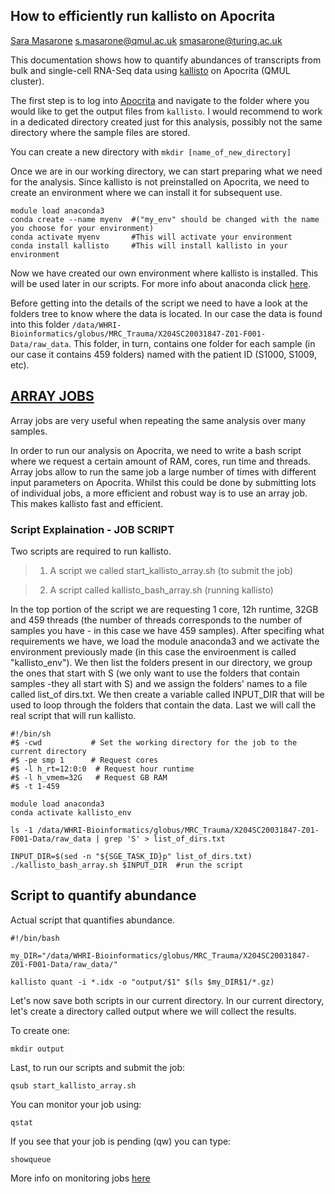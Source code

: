 ## How to efficiently run kallisto on Apocrita

[Sara Masarone](https://www.turing.ac.uk/people/doctoral-students/sara-masarone)
[s.masarone@qmul.ac.uk](mailto:s.masarone@qmul.ac.uk)   [smasarone@turing.ac.uk](mailto:smasarone@turing.ac.uk)

This documentation shows how to quantify abundances of transcripts from bulk and single-cell RNA-Seq data using [kallisto](https://pachterlab.github.io/kallisto/starting) on Apocrita (QMUL cluster).

The first step is to log into [Apocrita](https://docs.hpc.qmul.ac.uk) and navigate to the folder where you would like to get the output files from `kallisto`. I would recommend to work in a dedicated directory created just for this analysis, possibly not the same directory where the sample files are stored.

You can create a new directory with
`mkdir [name_of_new_directory]`

Once we are in our working directory, we can start preparing what we need for the analysis.
Since kallisto is not preinstalled on Apocrita, we need to create an environment where we can install it for subsequent use.

```{bash}
module load anaconda3
conda create --name myenv  #("my_env" should be changed with the name you choose for your environment)
conda activate myenv       #This will activate your environment
conda install kallisto     #This will install kallisto in your environment
```

Now we have created our own environment where kallisto is installed. This will be used later in our scripts.
For more info about anaconda click [here](https://docs.conda.io/projects/conda/en/latest/user-guide/tasks/manage-environments.html).

Before getting into the details of the script we need to have a look at the folders tree to know where the data is located. In our case the data is found into this folder   `/data/WHRI-Bioinformatics/globus/MRC_Trauma/X204SC20031847-Z01-F001-Data/raw_data`. This folder, in turn, contains one folder for each sample (in our case it contains 459 folders) named with the patient ID (S1000, S1009, etc).


## [ARRAY JOBS](https://docs.hpc.qmul.ac.uk/using/arrays/)  
Array jobs are very useful when repeating the same analysis over many samples.

In order to run our analysis on Apocrita, we need to write a bash script where we request a certain amount of RAM, cores, run time and threads. Array jobs allow to run the same job a large number of times with different input parameters on Apocrita. Whilst this could be done by submitting lots of individual jobs, a more efficient and robust way is to use an array job. This makes kallisto fast and efficient.

### Script Explaination - JOB SCRIPT
Two scripts are required to run kallisto.
> 1) A script we called start_kallisto_array.sh (to submit the job)

> 2) A script called kallisto_bash_array.sh (running kallisto)



In the top portion of the script we are requesting 1 core, 12h runtime, 32GB and 459 threads (the number of threads corresponds to the number of samples you have - in this case we have 459 samples). After specifing what requirements we have, we load the module anaconda3 and we activate the environment previously made (in this case the enviroenment is called "kallisto_env").
We then list the folders present in our directory, we group the ones that start with S (we only want to use the folders that contain samples -they all start with S) and we assign the folders' names to a file called list_of dirs.txt.
We then create a variable called INPUT_DIR that will be used to loop through the folders that contain the data.
Last we will call the real script that  will run kallisto.

```{bash}
#!/bin/sh
#$ -cwd           # Set the working directory for the job to the current directory
#$ -pe smp 1      # Request cores
#$ -l h_rt=12:0:0  # Request hour runtime
#$ -l h_vmem=32G   # Request GB RAM
#$ -t 1-459

module load anaconda3
conda activate kallisto_env

ls -1 /data/WHRI-Bioinformatics/globus/MRC_Trauma/X204SC20031847-Z01-F001-Data/raw_data | grep 'S' > list_of_dirs.txt

INPUT_DIR=$(sed -n "${SGE_TASK_ID}p" list_of_dirs.txt)
./kallisto_bash_array.sh $INPUT_DIR  #run the script
```

## Script to quantify abundance
Actual script that quantifies abundance.

```{bash}
#!/bin/bash

my_DIR="/data/WHRI-Bioinformatics/globus/MRC_Trauma/X204SC20031847-Z01-F001-Data/raw_data/"

kallisto quant -i *.idx -o "output/$1" $(ls $my_DIR$1/*.gz)
```

Let's now save both scripts in our current directory.
In our current directory, let's create a directory called output where we will collect the results.

To create one:

```{bash}
mkdir output
```

Last, to run our scripts and submit the job:
```{bash}
qsub start_kallisto_array.sh
```
You can monitor your job using:
```{bash}
qstat
```
If you see that your job is pending (qw) you can type:
```{bash}
showqueue
```
More info on monitoring jobs [here](https://docs.hpc.qmul.ac.uk/using/monitoringjobs/)

